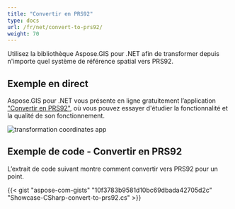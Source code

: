```yaml
---
title: "Convertir en PRS92"
type: docs
url: /fr/net/convert-to-prs92/
weight: 70
---
```


Utilisez la bibliothèque Aspose.GIS pour .NET afin de transformer depuis n'importe quel système de référence spatial vers PRS92.

## **Exemple en direct**

Aspose.GIS pour .NET vous présente en ligne gratuitement l’application ["Convertir en PRS92"](https://products.aspose.app/gis/transformation/convert-to-prs92), où vous pouvez essayer d'étudier la fonctionnalité et la qualité de son fonctionnement.

![transformation coordinates app](transform-coordinates.png)

## **Exemple de code - Convertir en PRS92**

L’extrait de code suivant montre comment convertir vers PRS92 pour un point.

{{< gist "aspose-com-gists" "10f3783b9581d10bc69dbada42705d2c" "Showcase-CSharp-convert-to-prs92.cs" >}}
